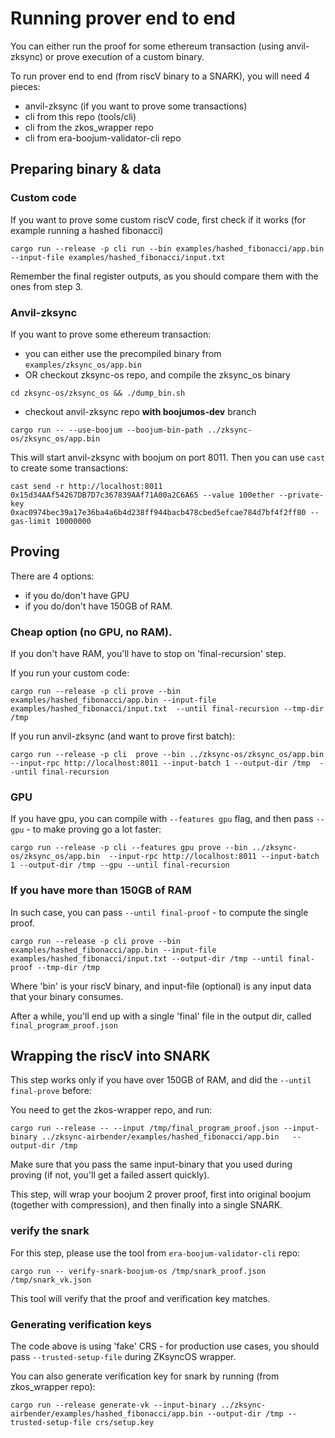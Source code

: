 # Running prover end to end

You can either run the proof for some ethereum transaction (using anvil-zksync) or prove execution of a custom binary.

To run prover end to end (from riscV binary to a SNARK), you will need 4 pieces:
* anvil-zksync (if you want to prove some transactions)
* cli from this repo (tools/cli)
* cli from the zkos_wrapper repo
* cli from era-boojum-validator-cli repo

## Preparing binary & data

### Custom code

If you want to prove some custom riscV code, first check if it works (for example running a hashed fibonacci)

```shell
cargo run --release -p cli run --bin examples/hashed_fibonacci/app.bin --input-file examples/hashed_fibonacci/input.txt
```

Remember the final register outputs, as you should compare them with the ones from step 3.


### Anvil-zksync

If you want to prove some ethereum transaction:

* you can either use the precompiled binary from `examples/zksync_os/app.bin`
* OR checkout zksync-os repo, and compile the zksync_os binary

```shell
cd zksync-os/zksync_os && ./dump_bin.sh
```

* checkout anvil-zksync repo **with boojumos-dev** branch

```shell
cargo run -- --use-boojum --boojum-bin-path ../zksync-os/zksync_os/app.bin
```

This will start anvil-zksync with boojum  on port 8011. Then you can use `cast` to create some transactions:

```shell
cast send -r http://localhost:8011 0x15d34AAf54267DB7D7c367839AAf71A00a2C6A65 --value 100ether --private-key   0xac0974bec39a17e36ba4a6b4d238ff944bacb478cbed5efcae784d7bf4f2ff80 --gas-limit 10000000
```

## Proving 

There are 4 options:

* if you do/don't have GPU
* if you do/don't have 150GB of RAM.


### Cheap option (no GPU, no RAM).

If you don't have RAM, you'll have to stop on 'final-recursion' step.

If you run your custom code:

```shell
cargo run --release -p cli prove --bin examples/hashed_fibonacci/app.bin --input-file examples/hashed_fibonacci/input.txt  --until final-recursion --tmp-dir /tmp
```

If you run anvil-zksync (and want to prove first batch):

```shell
cargo run --release -p cli  prove --bin ../zksync-os/zksync_os/app.bin  --input-rpc http://localhost:8011 --input-batch 1 --output-dir /tmp  --until final-recursion
```

### GPU

If you have gpu, you can compile with `--features gpu` flag, and then pass `--gpu` - to make proving go a lot faster:


```shell
cargo run --release -p cli --features gpu prove --bin ../zksync-os/zksync_os/app.bin  --input-rpc http://localhost:8011 --input-batch 1 --output-dir /tmp --gpu --until final-recursion
```


### If you have more than 150GB of RAM

In such case, you can pass `--until final-proof` - to compute the single proof.


```shell
cargo run --release -p cli prove --bin examples/hashed_fibonacci/app.bin --input-file examples/hashed_fibonacci/input.txt --output-dir /tmp --until final-proof --tmp-dir /tmp
```

Where 'bin' is your riscV binary, and input-file (optional) is any input data that your binary consumes.

After a while, you'll end up with a single 'final' file in the output dir, called `final_program_proof.json`

## Wrapping the riscV into SNARK

This step works only if you have over 150GB of RAM, and did the `--until final-prove` before:

You need to get the zkos-wrapper repo, and run:

```
cargo run --release -- --input /tmp/final_program_proof.json --input-binary ../zksync-airbender/examples/hashed_fibonacci/app.bin   --output-dir /tmp
```

Make sure that you pass the same input-binary that you used during proving (if not, you'll get a failed assert quickly).

This step, will wrap your boojum 2 prover proof, first into original boojum (together with compression), and then finally into a single SNARK.

### verify the snark

For this step, please use the tool from `era-boojum-validator-cli` repo:

```
cargo run -- verify-snark-boojum-os /tmp/snark_proof.json /tmp/snark_vk.json
```

This tool will verify that the proof and verification key matches.

### Generating verification keys

The code above is using 'fake' CRS - for production use cases, you should pass `--trusted-setup-file` during ZKsyncOS wrapper.

You can also generate verification key for snark by running (from zkos_wrapper repo):

```shell
cargo run --release generate-vk --input-binary ../zksync-airbender/examples/hashed_fibonacci/app.bin --output-dir /tmp --trusted-setup-file crs/setup.key
```
